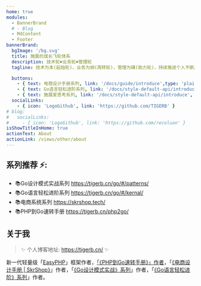 ```yaml
---
home: true
modules:
  - BannerBrand
  # - Blog
  - MdContent
  - Footer
bannerBrand:
  bgImage: '/bg.svg'
  title: 施展的成长飞轮体系
  description: 技术轮✖️业务轮✖️管理轮
  tagline: 技术为本(起始轮)，业务为纲(周转轮)，管理为辅(助力轮)，持续推进个人不断成长

  buttons:
    - { text: 电商设计手册系列, link: '/docs/guide/introduce',type: 'plain'  }
    - { text: Go语言轻松进阶系列, link: '/docs/style-default-api/introduce', type: 'plain' }
    - { text: 施展爱思考系列, link: '/docs/style-default-api/introduce', type: 'plain' }
  socialLinks:
    - { icon: 'LogoGithub', link: 'https://github.com/TIGERB' }
# blog:
#   socialLinks:
#     - { icon: 'LogoGithub', link: 'https://github.com/recoluan' }
isShowTitleInHome: true
actionText: About
actionLink: /views/other/about
---
```


## 系列推荐 ⚡️:

- 📚Go设计模式实战系列 <https://tigerb.cn/go/#/patterns/>
- 📚Go语言轻松进阶系列 <https://tigerb.cn/go/#/kernal/>
- 📚电商系统系列 <https://skrshop.tech/>
- 📚PHP到Go速转手册 <https://tigerb.cn/php2go/>


## 关于我

> ✨ 个人博客地址: <https://tigerb.cn/> ✨

新一代轻量级「<a href='http://easy-php.tigerb.cn'>EasyPHP</a>」框架作者，<a href="/php2go/#/">「《PHP到Go速转手册》」作者</a>，「<a href='http://skrshop.tech/'>《电商设计手册 | SkrShop》</a>」作者，「<a href='http://tigerb.cn/go/#/patterns/'>《Go设计模式实战》系列</a>」作者，「<a href='http://tigerb.cn/go/#/kernal/'>《Go语言轻松进阶》系列</a>」作者。